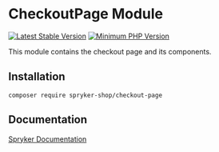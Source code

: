 # CheckoutPage Module
[![Latest Stable Version](https://poser.pugx.org/spryker-shop/checkout-page/v/stable.svg)](https://packagist.org/packages/spryker-shop/checkout-page)
[![Minimum PHP Version](https://img.shields.io/badge/php-%3E%3D%207.4-8892BF.svg)](https://php.net/)

This module contains the checkout page and its components.

## Installation

```
composer require spryker-shop/checkout-page
```

## Documentation

[Spryker Documentation](https://docs.spryker.com)
